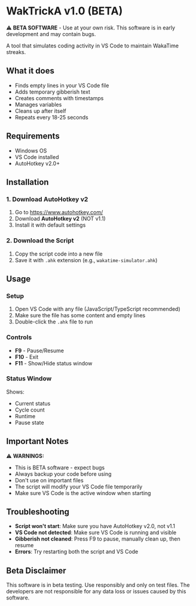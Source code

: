 # WakTrickA v1.0 (BETA)

⚠️ **BETA SOFTWARE** - Use at your own risk. This software is in early development and may contain bugs.

A tool that simulates coding activity in VS Code to maintain WakaTime streaks.

## What it does

- Finds empty lines in your VS Code file
- Adds temporary gibberish text
- Creates comments with timestamps
- Manages variables
- Cleans up after itself
- Repeats every 18-25 seconds

## Requirements

- Windows OS
- VS Code installed
- AutoHotkey v2.0+

## Installation

### 1. Download AutoHotkey v2

1. Go to https://www.autohotkey.com/
2. Download **AutoHotkey v2** (NOT v1.1)
3. Install it with default settings

### 2. Download the Script

1. Copy the script code into a new file
2. Save it with `.ahk` extension (e.g., `wakatime-simulator.ahk`)

## Usage

### Setup
1. Open VS Code with any file (JavaScript/TypeScript recommended)
2. Make sure the file has some content and empty lines
3. Double-click the `.ahk` file to run

### Controls
- **F9** - Pause/Resume
- **F10** - Exit
- **F11** - Show/Hide status window

### Status Window
Shows:
- Current status
- Cycle count
- Runtime
- Pause state

## Important Notes

⚠️ **WARNINGS:**
- This is BETA software - expect bugs
- Always backup your code before using
- Don't use on important files
- The script will modify your VS Code file temporarily
- Make sure VS Code is the active window when starting

## Troubleshooting

- **Script won't start**: Make sure you have AutoHotkey v2.0, not v1.1
- **VS Code not detected**: Make sure VS Code is running and visible
- **Gibberish not cleaned**: Press F9 to pause, manually clean up, then resume
- **Errors**: Try restarting both the script and VS Code

## Beta Disclaimer

This software is in beta testing. Use responsibly and only on test files. The developers are not responsible for any data loss or issues caused by this software.